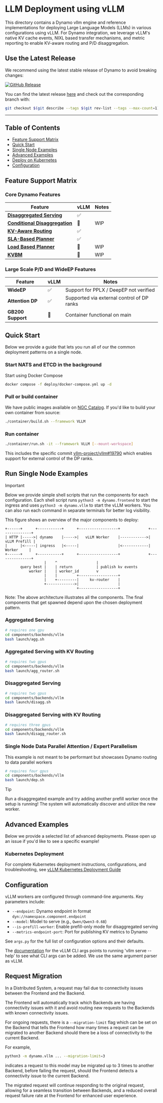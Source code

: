 <!--
SPDX-FileCopyrightText: Copyright (c) 2025 NVIDIA CORPORATION & AFFILIATES. All rights reserved.
SPDX-License-Identifier: Apache-2.0
-->

# LLM Deployment using vLLM

This directory contains a Dynamo vllm engine and reference implementations for deploying Large Language Models (LLMs) in various configurations using vLLM. For Dynamo integration, we leverage vLLM's native KV cache events, NIXL based transfer mechanisms, and metric reporting to enable KV-aware routing and P/D disaggregation.

## Use the Latest Release

We recommend using the latest stable release of Dynamo to avoid breaking changes:

[![GitHub Release](https://img.shields.io/github/v/release/ai-dynamo/dynamo)](https://github.com/ai-dynamo/dynamo/releases/latest)

You can find the latest release [here](https://github.com/ai-dynamo/dynamo/releases/latest) and check out the corresponding branch with:

```bash
git checkout $(git describe --tags $(git rev-list --tags --max-count=1))
```

---

## Table of Contents
- [Feature Support Matrix](#feature-support-matrix)
- [Quick Start](#quick-start)
- [Single Node Examples](#run-single-node-examples)
- [Advanced Examples](#advanced-examples)
- [Deploy on Kubernetes](#kubernetes-deployment)
- [Configuration](#configuration)

## Feature Support Matrix

### Core Dynamo Features

| Feature | vLLM | Notes |
|---------|------|-------|
| [**Disaggregated Serving**](../../../architecture/disagg_serving.md) | ✅ |  |
| [**Conditional Disaggregation**](../../../architecture/disagg_serving.md#conditional-disaggregation) | 🚧 | WIP |
| [**KV-Aware Routing**](../../../architecture/kv_cache_routing.md) | ✅ |  |
| [**SLA-Based Planner**](../../../architecture/sla_planner.md) | ✅ |  |
| [**Load Based Planner**](../../../architecture/load_planner.md) | 🚧 | WIP |
| [**KVBM**](../../../architecture/kvbm_architecture.md) | 🚧 | WIP |

### Large Scale P/D and WideEP Features

| Feature            | vLLM | Notes                                                                 |
|--------------------|------|-----------------------------------------------------------------------|
| **WideEP**         | ✅   | Support for PPLX / DeepEP not verified                                           |
| **Attention DP**   | ✅   | Supported via external control of DP ranks |
| **GB200 Support**  | 🚧   | Container functional on main |

## Quick Start

Below we provide a guide that lets you run all of our the common deployment patterns on a single node.

### Start NATS and ETCD in the background

Start using Docker Compose

```bash
docker compose -f deploy/docker-compose.yml up -d
```

### Pull or build container

We have public images available on [NGC Catalog](https://catalog.ngc.nvidia.com/orgs/nvidia/teams/ai-dynamo/collections/ai-dynamo/artifacts). If you'd like to build your own container from source:

```bash
./container/build.sh --framework VLLM
```

### Run container

```bash
./container/run.sh -it --framework VLLM [--mount-workspace]
```

This includes the specific commit [vllm-project/vllm#19790](https://github.com/vllm-project/vllm/pull/19790) which enables support for external control of the DP ranks.

## Run Single Node Examples

> [!IMPORTANT]
> Below we provide simple shell scripts that run the components for each configuration. Each shell script runs `python3 -m dynamo.frontend` to start the ingress and uses `python3 -m dynamo.vllm` to start the vLLM workers. You can also run each command in separate terminals for better log visibility.

This figure shows an overview of the major components to deploy:

```
+------+      +-----------+      +------------------+             +---------------+
| HTTP |----->| dynamo    |----->|   vLLM Worker    |------------>|  vLLM Prefill |
|      |<-----| ingress   |<-----|                  |<------------|    Worker     |
+------+      +-----------+      +------------------+             +---------------+
                  |    ^                  |
       query best |    | return           | publish kv events
           worker |    | worker_id        v
                  |    |         +------------------+
                  |    +---------|     kv-router    |
                  +------------->|                  |
                                 +------------------+
```

Note: The above architecture illustrates all the components. The final components that get spawned depend upon the chosen deployment pattern.

### Aggregated Serving

```bash
# requires one gpu
cd components/backends/vllm
bash launch/agg.sh
```

### Aggregated Serving with KV Routing

```bash
# requires two gpus
cd components/backends/vllm
bash launch/agg_router.sh
```

### Disaggregated Serving

```bash
# requires two gpus
cd components/backends/vllm
bash launch/disagg.sh
```

### Disaggregated Serving with KV Routing

```bash
# requires three gpus
cd components/backends/vllm
bash launch/disagg_router.sh
```

### Single Node Data Parallel Attention / Expert Parallelism

This example is not meant to be performant but showcases Dynamo routing to data parallel workers

```bash
# requires four gpus
cd components/backends/vllm
bash launch/dep.sh
```

> [!TIP]
> Run a disaggregated example and try adding another prefill worker once the setup is running! The system will automatically discover and utilize the new worker.

## Advanced Examples

Below we provide a selected list of advanced deployments. Please open up an issue if you'd like to see a specific example!

### Kubernetes Deployment

For complete Kubernetes deployment instructions, configurations, and troubleshooting, see [vLLM Kubernetes Deployment Guide](deploy/README.md)

## Configuration

vLLM workers are configured through command-line arguments. Key parameters include:

- `--endpoint`: Dynamo endpoint in format `dyn://namespace.component.endpoint`
- `--model`: Model to serve (e.g., `Qwen/Qwen3-0.6B`)
- `--is-prefill-worker`: Enable prefill-only mode for disaggregated serving
- `--metrics-endpoint-port`: Port for publishing KV metrics to Dynamo

See `args.py` for the full list of configuration options and their defaults.

The [documentation](https://docs.vllm.ai/en/v0.9.2/configuration/serve_args.html?h=serve+arg) for the vLLM CLI args points to running 'vllm serve --help' to see what CLI args can be added. We use the same argument parser as vLLM.

## Request Migration

In a Distributed System, a request may fail due to connectivity issues between the Frontend and the Backend.

The Frontend will automatically track which Backends are having connectivity issues with it and avoid routing new requests to the Backends with known connectivity issues.

For ongoing requests, there is a `--migration-limit` flag which can be set on the Backend that tells the Frontend how many times a request can be migrated to another Backend should there be a loss of connectivity to the current Backend.

For example,
```bash
python3 -m dynamo.vllm ... --migration-limit=3
```
indicates a request to this model may be migrated up to 3 times to another Backend, before failing the request, should the Frontend detects a connectivity issue to the current Backend.

The migrated request will continue responding to the original request, allowing for a seamless transition between Backends, and a reduced overall request failure rate at the Frontend for enhanced user experience.
